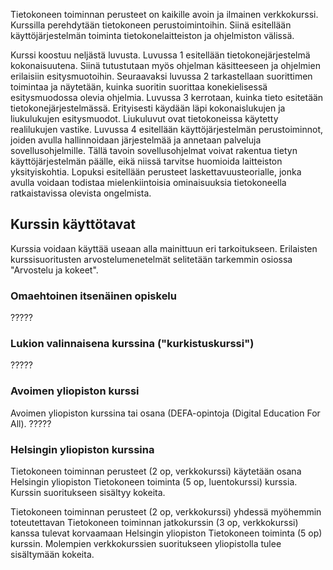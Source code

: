 Tietokoneen toiminnan perusteet on kaikille avoin ja ilmainen verkkokurssi. Kurssilla perehdytään tietokoneen perustoimintoihin. Siinä esitellään käyttöjärjestelmän toiminta tietokonelaitteiston ja ohjelmiston välissä.

Kurssi koostuu neljästä luvusta. Luvussa 1 esitellään tietokonejärjestelmä kokonaisuutena. Siinä tutustutaan myös ohjelman käsitteeseen ja ohjelmien erilaisiin esitysmuotoihin. Seuraavaksi luvussa 2 tarkastellaan suorittimen toimintaa ja näytetään, kuinka suoritin suorittaa konekielisessä esitysmuodossa olevia ohjelmia. Luvussa 3 kerrotaan, kuinka tieto esitetään tietokonejärjestelmässä. Erityisesti käydään läpi kokonaislukujen ja liukulukujen esitysmuodot. Liukuluvut ovat tietokoneissa käytetty realilukujen vastike. Luvussa 4 esitellään käyttöjärjestelmän perustoiminnot, joiden avulla hallinnoidaan järjestelmää ja annetaan palveluja sovellusohjelmille. Tällä tavoin sovellusohjelmat voivat rakentua tietyn käyttöjärjestelmän päälle, eikä niissä tarvitse huomioida laitteiston yksityiskohtia. Lopuksi esitellään perusteet laskettavuusteorialle, jonka avulla voidaan todistaa mielenkiintoisia ominaisuuksia tietokoneella ratkaistavissa olevista ongelmista.

## Kurssin käyttötavat
Kurssia voidaan käyttää useaan alla mainittuun eri tarkoitukseen. Erilaisten kurssisuoritusten arvostelumenetelmät selitetään tarkemmin osiossa "Arvostelu ja kokeet". 

### Omaehtoinen itsenäinen opiskelu   
?????

### Lukion valinnaisena kurssina ("kurkistuskurssi")  
?????

### Avoimen yliopiston kurssi
Avoimen yliopiston kurssina tai osana (DEFA-opintoja (Digital Education For All).  ?????

### Helsingin yliopiston kurssina 
Tietokoneen toiminnan perusteet (2 op, verkkokurssi) käytetään osana Helsingin yliopiston Tietokoneen toiminta (5 op, luentokurssi) kurssia. Kurssin suoritukseen sisältyy kokeita.

Tietokoneen toiminnan perusteet (2 op, verkkokurssi) yhdessä myöhemmin toteutettavan Tietokoneen toiminnan jatkokurssin (3 op, verkkokurssi) kanssa tulevat korvaamaan Helsingin yliopiston Tietokoneen toiminta (5 op) kurssin. Molempien verkkokurssien suoritukseen yliopistolla tulee sisältymään kokeita.

